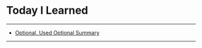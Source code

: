 # Today I Learned

---

- [Optional, Used Optional Summary](https://vincentgeranium.github.io/ios,/swift/2020/04/10/basicSyntax-1.html)

---

